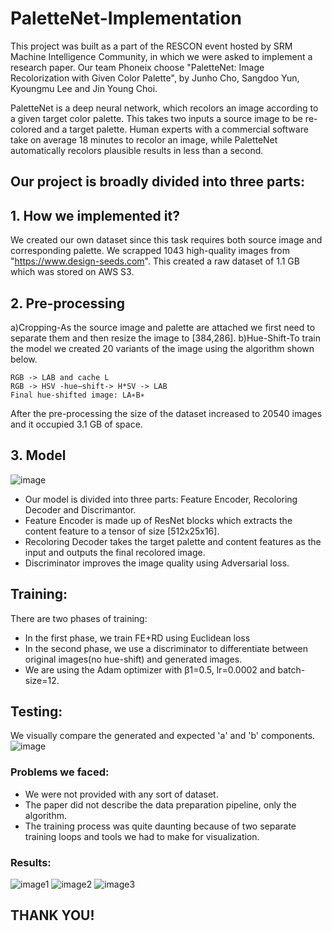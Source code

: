 # PaletteNet-Implementation

This project was built as a part of the RESCON event hosted by SRM Machine Intelligence Community, in which we were asked to implement a research paper. Our team Phoneix choose "PaletteNet: Image Recolorization with Given Color Palette", by Junho Cho, Sangdoo Yun, Kyoungmu Lee and Jin Young Choi.

PaletteNet is a deep neural network, which recolors an image according to a given target color palette. This takes two inputs a source image to be re-colored and a target palette. Human experts with a commercial software take on average 18 minutes to recolor an image, while PaletteNet automatically recolors plausible results in less than a second.

## Our project is broadly divided into three parts:
## 1. How we implemented it?
We created our own dataset since this task requires both source image and corresponding palette. We scrapped 1043 high-quality images from "https://www.design-seeds.com". This created a raw dataset of 1.1 GB which was stored on AWS S3.

## 2. Pre-processing
a)Cropping-As the source image and palette are attached we first need to separate them and then resize the image to [384,286].
b)Hue-Shift-To train the model we created 20 variants of the image using the algorithm shown below. 
```
RGB -> LAB and cache L 
RGB -> HSV -hue−shift-> H*SV -> LAB
Final hue-shifted image: LA∗B∗
```
After the pre-processing the size of the dataset increased to 20540 images and it occupied 3.1 GB of space.

## 3. Model
![image](/Gallery/ChatBot.png)
* Our model is divided into three parts: Feature Encoder, Recoloring Decoder and Discrimantor.
* Feature Encoder is made up of ResNet blocks which extracts the content feature to a tensor of size [512x25x16]. 
* Recoloring Decoder takes the target palette and content features as the input and outputs the final recolored image.
* Discriminator improves the image quality using Adversarial loss.

## Training:

There are two phases of training:
* In the first phase, we train FE+RD using Euclidean loss
* In the second phase, we use a discriminator to differentiate between original images(no hue-shift) and generated images. 
* We are using the Adam optimizer with β1=0.5, lr=0.0002 and batch-size=12.

## Testing:

We visually compare the generated and expected 'a' and 'b' components. 
![image](/Gallery/ChatBot.png)


### Problems we faced:
* We were not provided with any sort of dataset.
* The paper did not describe the data preparation pipeline, only the algorithm.
* The training process was quite daunting because of two separate training loops and tools we had to make for visualization.

### Results:


![image1](/Gallery/ChatBot.png)
![image2](/Gallery/ChatBot.png)
![image3](/Gallery/ChatBot.png)



## THANK YOU!
